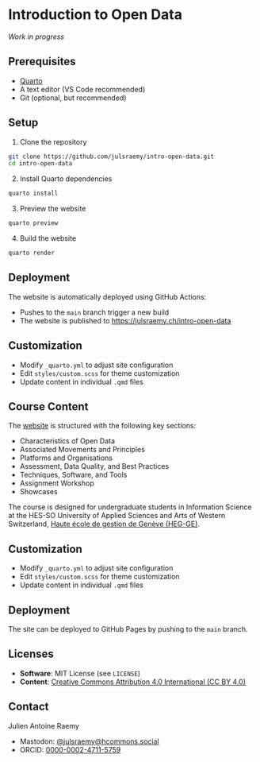 # Introduction to Open Data

_Work in progress_

## Prerequisites

- [Quarto](https://quarto.org/docs/get-started/)
- A text editor (VS Code recommended)
- Git (optional, but recommended)

## Setup

1. Clone the repository
```bash
git clone https://github.com/julsraemy/intro-open-data.git
cd intro-open-data
```

2. Install Quarto dependencies
```bash
quarto install
```

3. Preview the website
```bash
quarto preview
```

4. Build the website
```bash
quarto render
```

## Deployment

The website is automatically deployed using GitHub Actions:
- Pushes to the `main` branch trigger a new build
- The website is published to https://julsraemy.ch/intro-open-data

## Customization

- Modify `_quarto.yml` to adjust site configuration
- Edit `styles/custom.scss` for theme customization
- Update content in individual `.qmd` files

## Course Content

The [website](https://julsraemy.ch/intro-open-data) is structured with the following key sections:

- Characteristics of Open Data
- Associated Movements and Principles
- Platforms and Organisations
- Assessment, Data Quality, and Best Practices
- Techniques, Software, and Tools
- Assignment Workshop
- Showcases

The course is designed for undergraduate students in Information Science at the HES-SO University of Applied Sciences and Arts of Western Switzerland, [Haute école de gestion de Genève (HEG-GE)](https://hesge.ch/heg/).

## Customization

- Modify `_quarto.yml` to adjust site configuration
- Edit `styles/custom.scss` for theme customization
- Update content in individual `.qmd` files

## Deployment

The site can be deployed to GitHub Pages by pushing to the `main` branch.

## Licenses

- **Software**: MIT License (see `LICENSE`)
- **Content**: [Creative Commons Attribution 4.0 International (CC BY 4.0)](https://creativecommons.org/licenses/by/4.0/)

## Contact

Julien Antoine Raemy
- Mastodon: [@julsraemy@hcommons.social](https://hcommons.social/@julsraemy)
- ORCID: [0000-0002-4711-5759](https://orcid.org/0000-0002-4711-5759)
